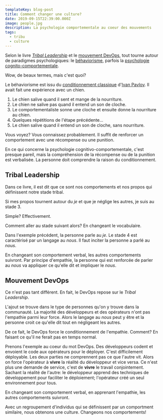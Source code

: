 ```yaml
---
templateKey: blog-post
title: Comment changer une culture?
date: 2019-09-15T22:39:00.000Z
image: people.jpg
description: La psychologie comportementale au coeur des mouvements
tags:
  - tribu
  - culture
---
```


Selon le livre [_Tribal Leadership_](https://www.triballeadership.net/) et  le [mouvement DevOps](https://itrevolution.com/), tout tourne autour de paradigmes psychologiques:
le [béhaviorisme](https://fr.wikipedia.org/wiki/B%C3%A9haviorisme), parfois la [psychologie cognito-comportementale](https://fr.wikipedia.org/wiki/Th%C3%A9rapie_cognitivo-comportementale).

Wow, de beaux termes, mais c'est quoi?

Le béhaviorisme est issu du [conditionnement classique](https://fr.wikipedia.org/wiki/Conditionnement_classique) d'[Ivan Pavlov](https://fr.wikipedia.org/wiki/Ivan_Pavlov).
Il avait fait une expérience avec un chien.

1. Le chien salive quand il sent et mange de la nourriture.
1. Le chien ne salive pas quand il entend un son de cloche.
1. Le comportementaliste sonne une cloche et ensuite donne la nourriture au chien.
1. Quelques répétitions de l'étape précédente...
1. Le chien salive quand il entend un son de cloche, sans nourriture.

Vous voyez?
Vous connaissez probablement.
Il suffit de renforcer un comportement avec une récompense ou une punition.

En ce qui concerne la psychologie cognitivo-comportementale, c'est presque pareil, mais la compréhension de la récompense ou de la punition est verbalisée.
La personne doit comprendre la raison du conditionnement.

## Tribal Leadership

Dans ce livre, il est dit que ce sont nos comportements et nos propos qui définissent notre stade tribal.

Si mes propos tournent autour du _je_ et que je néglige les autres, je suis au stade 3.

Simple?
Effectivement.

Comment aller au stade suivant alors?
En changeant le vocabulaire.

Dans l'exemple précédent, la personne parle au _je_.
Le stade 4 est caractérisé par un langage au _nous_.
Il faut inciter la personne a parlé au _nous_.

En changeant son comportement verbal, les autres comportements suivront.
Par principe d'empathie, la personne qui est renforcée de parler au _nous_ va appliquer ce qu'elle dit et impliquer le _nous_.

## Mouvement DevOps

Ce n'est pas tant différent.
En fait, le DevOps repose sur le _Tribal Leadership_.

L'ajout se trouve dans le type de personnes qu'on y trouve dans la communauté.
La majorité des développeurs et des opérateurs n'ont pas l'empathie parmi leur force.
Alors le langage au _nous_ peut y être et la personne croit ce qu'elle dit tout en négligeant les autres.

De ce fait, le DevOps force le conditionnement de l'empathie.
Comment?
En faisant ce qu'il ne ferait pas en temps normal.

Prenons l'exemple au coeur du mot DevOps.
Des développeurs codent et envoient le code aux opérateurs pour le déployer.
C'est difficilement déployable.
Les deux parties ne comprennent pas ce que l'autre vit.
Alors on force l'opérateur à **vivre** la réalité du développeur et vice versa.
Ce n'est plus une demande de service, c'est de **vivre** le travail conjointement.
Sachant la réalité de l'autre:
le développeur apprend des techniques de développement pour faciliter le déploiement;
l'opérateur créé un seul environnement pour tous.

En changeant son comportement verbal, en apprenant l'empathie, les autres comportements suivront.

Avec un regroupement d'individus qui se définissent par un comportment similaire, nous obtenons une culture.
Changeons nos comportements!

